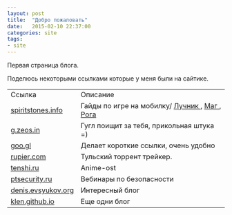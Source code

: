 ```yaml
---
layout: post
title:  "Добро пожаловать"
date:   2015-02-10 22:37:00
categories: site
tags:
- site
---
```

Первая страница блога. 

Поделюсь некоторыми ссылками которые у меня были на сайтике.

<table>
    <tbody>
        <tr>
            <td>
                Ссылка
            </td>
            <td>
                Описание
            </td>
        </tr>
        <tr>
            <td>
                <a target="_blank" href="//www.spiritstones.info/">
                    spiritstones.info
                </a>
            </td>
            <td>
                Гайды по игре на мобилку/
                <a target="_blank" href="//spiritstoneswiki.com/index.php?title=Hell_Raider#">
                    Лучник
                </a>
                ,                					
                <a target="_blank" href="//spiritstoneswiki.com/index.php?title=Pyromancer">
                    Маг
                </a>
                ,<a target="_blank" href="//spiritstoneswiki.com/index.php?title=Demon_Blader#">
                    Рога
                </a>
              <!--  <a href="/links/1.jpg">
                    пикча
                </a>-->
            </td>
        </tr>
        <tr>
            <td>
                <a target="_blank" href="//g.zeos.in/">
                    g.zeos.in
                </a>
            </td>
            <td>
                Гугл поищит за тебя, прикольная штука =)
            </td>
        </tr>
        <tr>
            <td>
                <a target="_blank" href="//goo.gl">
                    goo.gl
                </a>
            </td>
            <td>
                Делает короткие ссылки, очень удобно
            </td>
        </tr>
        <tr>
            <td>
                <a target="_blank" href="//rupier.com/forum/">
                    rupier.com
                </a>
            </td>
            <td>
                Тульский торрент трейкер.
            </td>
        </tr>
      <!--  <tr>
            <td>
                <a target="_blank" href="//skotobaza.org/">
                    skotobaza.org
                </a>
            </td>
            <td>
                Приватные фото вк // посмотри что нашел, любопытный, хитрец! 
            </td>
        </tr>
        <tr>
            <td>
                <a target="_blank" href="//poiskvk.ru/">
                    poiskvk.ru
                </a>
            </td>
            <td>
                Приватные фото вк
            </td>
        </tr> -->
        <tr>
            <td>
                <a target="_blank" href="//tenshi.ru/">
                    tenshi.ru
                </a>
            </td>
            <td>
                Anime-ost
            </td>
        </tr>
        <tr>
            <td>
                <a target="_blank" href="//www.ptsecurity.ru/lab/webinars/#">
                    ptsecurity.ru
                </a>
            </td>
            <td>
                Вебинары по безопасности
            </td>
        </tr>
        <tr>
            <td>
                <a target="_blank" href="//denis.evsyukov.org/">
                    denis.evsyukov.org
                </a>
            </td>
            <td>
                Интересный блог
            </td>
        </tr>
        <tr>
            <td>
                <a target="_blank" href="//klen.github.io/">
                    klen.github.io
                </a>
            </td>
            <td>
                Еще одни блог
            </td>
        </tr>
    </tbody>
</table>